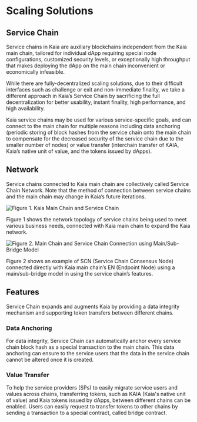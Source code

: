 # Scaling Solutions

## Service Chain <a id="service-chain"></a>
Service chains in Kaia are auxiliary blockchains independent from the Kaia main chain,
tailored for individual dApp requiring special node configurations, customized security levels,
or exceptionally high throughput that makes deploying the dApp on the main chain inconvenient or economically infeasible.

While there are fully-decentralized scaling solutions, due to their difficult interfaces such as challenge or exit and non-immediate finality,
we take a different approach in Kaia’s Service Chain by sacrificing the full decentralization for better usability,
instant finality, high performance, and high availability.

Kaia service chains may be used for various service-specific goals,
and can connect to the main chain for multiple reasons including data anchoring (periodic storing of block hashes
from the service chain onto the main chain to compensate for the decreased security of the service chain due to the smaller number of nodes) or
value transfer (interchain transfer of KAIA, Kaia’s native unit of value, and the tokens
issued by dApps).

## Network <a id="network"></a>
Service chains connected to Kaia main chain are collectively called Service Chain Network.
Note that the method of connection between service chains and the main chain may change in Kaia’s future iterations.

![Figure 1. Kaia Main Chain and Service Chain](/img/learn/mainchain_servicechain.png)

Figure 1 shows the network topology of service chains being used to meet various business needs, connected
with Kaia main chain to expand the Kaia network.

![Figure 2. Main Chain and Service Chain Connection using Main/Sub-Bridge Model](/img/learn/sc_connection.png)

Figure 2 shows an example of SCN (Service Chain Consensus Node) connected directly with Kaia main chain’s EN (Endpoint Node)
using a main/sub-bridge model in using the service chain’s features.
 
## Features <a id="features"></a>
Service Chain expands and augments Kaia by providing a data integrity mechanism and supporting token transfers between different chains.

### Data Anchoring <a id="data-anchoring"></a>
For data integrity, Service Chain can automatically anchor every service chain block hash as a special transaction to the main chain.
This data anchoring can ensure to the service users that the data in the service chain cannot be altered once it is created.

### Value Transfer <a id="value-transfer"></a>
To help the service providers (SPs) to easily migrate service users and values across chains,
transferring tokens, such as KAIA (Kaia's native unit of value) and Kaia tokens issued by dApps, between different chains can be enabled.
Users can easily request to transfer tokens to other chains by sending a transaction to a special contract, called bridge contract.

